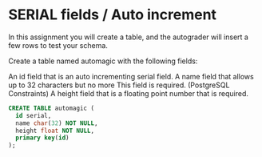 # SERIAL fields / Auto increment

In this assignment you will create a table, and the autograder will insert a few rows to test your schema.

Create a table named automagic with the following fields:

An id field that is an auto incrementing serial field.
A name field that allows up to 32 characters but no more This field is required. (PostgreSQL Constraints)
A height field that is a floating point number that is required.

```SQL
CREATE TABLE automagic (
  id serial,
  name char(32) NOT NULL,
  height float NOT NULL,
  primary key(id)
);
```
